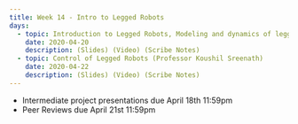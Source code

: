 ```yaml
---
title: Week 14 - Intro to Legged Robots
days:
  - topic: Introduction to Legged Robots, Modeling and dynamics of legged robots (Professor Koushil Sreenath)
    date: 2020-04-20
    description: (Slides) (Video) (Scribe Notes)
  - topic: Control of Legged Robots (Professor Koushil Sreenath)
    date: 2020-04-22
    description: (Slides) (Video) (Scribe Notes)
---
```


- Intermediate project presentations due April 18th 11:59pm 
- Peer Reviews due April 21st 11:59pm 